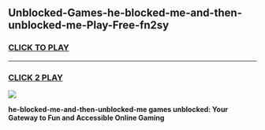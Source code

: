 
## Unblocked-Games-he-blocked-me-and-then-unblocked-me-Play-Free-fn2sy
<h3>
<a href="https://premium76.site?title=he-blocked-me-and-then-unblocked-me&ref=12A">CLICK TO PLAY</a></h3>
<hr>

<h3>
<a href="https://premium76.site?title=he-blocked-me-and-then-unblocked-me&ref=12A">CLICK 2 PLAY</a>
  
</h3>

<a href="https://premium76.site?title=he-blocked-me-and-then-unblocked-me&ref=12A"><img src="https://clearcache.store/games.png"></a>


**he-blocked-me-and-then-unblocked-me games unblocked: Your Gateway to Fun and Accessible Online Gaming**
